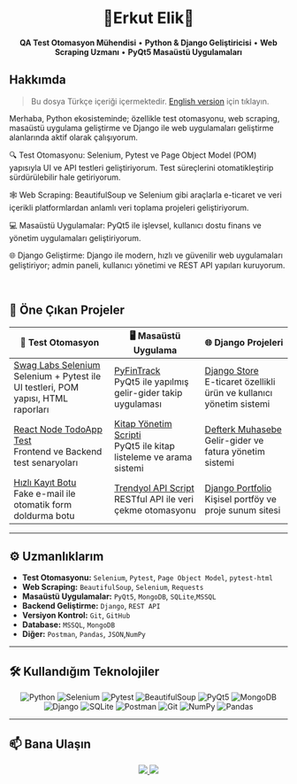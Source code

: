 <h1 align="center">💠Erkut Elik💠 </h1>
 
<p align="center">
  <b>QA Test Otomasyon Mühendisi</b> • <b>Python & Django Geliştiricisi</b> • <b>Web Scraping Uzmanı</b> • <b>PyQt5 Masaüstü Uygulamaları</b>
</p>



## Hakkımda

> Bu dosya Türkçe içeriği içermektedir. [English version](README.md) için tıklayın.<br>

Merhaba, Python ekosisteminde; özellikle test otomasyonu, web scraping, masaüstü uygulama geliştirme ve Django ile web uygulamaları geliştirme alanlarında aktif olarak çalışıyorum.

🔍 Test Otomasyonu: Selenium, Pytest ve Page Object Model (POM) yapısıyla UI ve API testleri geliştiriyorum. Test süreçlerini otomatikleştirip sürdürülebilir hale getiriyorum.

🕸️ Web Scraping: BeautifulSoup ve Selenium gibi araçlarla e-ticaret ve veri içerikli platformlardan anlamlı veri toplama projeleri geliştiriyorum.

💻 Masaüstü Uygulamalar: PyQt5 ile işlevsel, kullanıcı dostu finans ve yönetim uygulamaları geliştiriyorum.

🌐 Django Geliştirme: Django ile modern, hızlı ve güvenilir web uygulamaları geliştiriyor; admin paneli, kullanıcı yönetimi ve REST API yapıları kuruyorum.

<br>

## 🚀 Öne Çıkan Projeler

| 🧪 **Test Otomasyon** | 🖥️ **Masaüstü Uygulama** | 🌐 **Django Projeleri** |
|----------------------|--------------------------|--------------------------|
| [Swag Labs Selenium](https://github.com/erkutelk/swaglabs-selenium-automation) <br> Selenium + Pytest ile UI testleri, POM yapısı, HTML raporları | [PyFinTrack](https://github.com/erkutelk/pyfintrack-app) <br> PyQt5 ile yapılmış gelir-gider takip uygulaması | [Django Store](https://github.com/erkutelk/django-store) <br> E-ticaret özellikli ürün ve kullanıcı yönetim sistemi |
| [React Node TodoApp Test](https://github.com/erkutelk/react-node-test-case-todoapp) <br> Frontend ve Backend test senaryoları | [Kitap Yönetim Scripti](https://github.com/erkutelk/kitap-web-script-projesi) <br> PyQt5 ile kitap listeleme ve arama sistemi | [Defterk Muhasebe](https://github.com/erkutelk/defterk-django-fin) <br> Gelir-gider ve fatura yönetim sistemi |
| [Hızlı Kayıt Botu](https://github.com/erkutelk/hizli-kayit-bot-automation) <br> Fake e-mail ile otomatik form doldurma botu | [Trendyol API Script](https://github.com/erkutelk/trendyol-restful-api) <br> RESTful API ile veri çekme otomasyonu | [Django Portfolio](https://github.com/erkutelk/my-django-portfolio) <br> Kişisel portföy ve proje sunum sitesi |

---

## ⚙️ Uzmanlıklarım

- **Test Otomasyonu:** `Selenium`, `Pytest`, `Page Object Model`, `pytest-html`
- **Web Scraping:** `BeautifulSoup`, `Selenium`, `Requests`
- **Masaüstü Uygulamalar:** `PyQt5`, `MongoDB`, `SQLite`,`MSSQL`
- **Backend Geliştirme:** `Django`, `REST API`
- **Versiyon Kontrol:** `Git`, `GitHub`
- **Database:** `MSSQL`, `MongoDB`
- **Diğer:** `Postman`, `Pandas`, `JSON`,`NumPy`


---

## 🛠️ Kullandığım Teknolojiler

<div align="center">

![Python](https://img.shields.io/badge/Python-3776AB?style=flat-square&logo=python&logoColor=white)
![Selenium](https://img.shields.io/badge/Selenium-43B02A?style=flat-square&logo=selenium&logoColor=white)
![Pytest](https://img.shields.io/badge/Pytest-0A0A0A?style=flat-square)
![BeautifulSoup](https://img.shields.io/badge/BeautifulSoup-333333?style=flat-square)
![PyQt5](https://img.shields.io/badge/PyQt5-41CD52?style=flat-square)
![MongoDB](https://img.shields.io/badge/MongoDB-4EA94B?style=flat-square&logo=mongodb&logoColor=white)
![Django](https://img.shields.io/badge/Django-092E20?style=flat-square&logo=django&logoColor=white)
![SQLite](https://img.shields.io/badge/SQLite-07405E?style=flat-square&logo=sqlite&logoColor=white)
![Postman](https://img.shields.io/badge/Postman-FF6C37?style=flat-square&logo=postman&logoColor=white)
![Git](https://img.shields.io/badge/Git-F05032?style=flat-square&logo=git&logoColor=white)
![NumPy](https://img.shields.io/badge/NumPy-013243?style=flat-square&logo=numpy&logoColor=white)
![Pandas](https://img.shields.io/badge/Pandas-150458?style=flat-square&logo=pandas&logoColor=white)

</div>

---

## 📫 Bana Ulaşın

<p align="center">
  <a href="https://linkedin.com/in/erkutelk" target="_blank">
    <img src="https://img.shields.io/badge/LinkedIn-blue?style=for-the-badge&logo=linkedin&logoColor=white"/>
  </a>
  <a href="mailto:erkutelk@gmail.com" target="_blank">
    <img src="https://img.shields.io/badge/Gmail-red?style=for-the-badge&logo=gmail&logoColor=white"/>
  </a>
</p>



